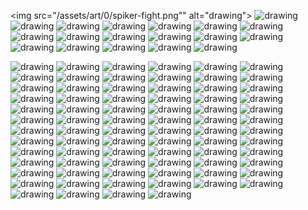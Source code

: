 
<img src="/assets/art/0/spiker-fight.png"" alt="drawing">
<img src="/assets/art/0/soul-fire.png" alt="drawing">
<img src="/assets/art/0/plant-three-stages.png" alt="drawing">
<img src="/assets/art/0/gloomer.png" alt="drawing">
<img src="/assets/art/0/fight.png" alt="drawing">
<img src="/assets/art/0/flying-island.png" alt="drawing">
<img src="/assets/art/0/Creature-01.gif" alt="drawing">
<img src="/assets/art/0/Creature-03.gif" alt="drawing">
<img src="/assets/art/0/gnurak.png" alt="drawing">
<img src="/assets/art/0/Heart-01.gif" alt="drawing">
<img src="/assets/art/0/landscape.png" alt="drawing">
<img src="/assets/art/0/Pipe-01.gif" alt="drawing">
<img src="/assets/art/0/plant-on-mountain.png" alt="drawing">
<img src="/assets/art/0/spiker.png" alt="drawing">
<img src="/assets/art/0/Sprite-0001.gif" alt="drawing">
<img src="/assets/art/0/Sprite-0002.gif" alt="drawing">
<img src="/assets/art/0/Sprite-0003.gif" alt="drawing">
<img src="/assets/art/0/Sprite-0004.gif" alt="drawing">
<img src="/assets/art/0/Sprite-0005.gif" alt="drawing">

<img src="/assets/art/1/Animal1.png" alt="drawing">
<img src="/assets/art/1/Character-3.png" alt="drawing">
<img src="/assets/art/1/Character-4.gif" alt="drawing">
<img src="/assets/art/1/Ecosystem1.png" alt="drawing">
<img src="/assets/art/1/Landscape-1-1.png" alt="drawing">
<img src="/assets/art/1/Landscape-1.png" alt="drawing">
<img src="/assets/art/1/Landscape-2-2.png" alt="drawing">
<img src="/assets/art/1/Landscape-2.png" alt="drawing">
<img src="/assets/art/1/Parasolkownica.gif" alt="drawing">
<img src="/assets/art/1/Planet-1.png" alt="drawing">
<img src="/assets/art/1/Solar-System.png" alt="drawing">
<img src="/assets/art/1/Sprite-0001-2.gif" alt="drawing">
<img src="/assets/art/1/Sprite-0002-2.gif" alt="drawing">
<img src="/assets/art/1/Sprite-0003-2.gif" alt="drawing">
<img src="/assets/art/1/Stars.png" alt="drawing">
<img src="/assets/art/1/Szesc-Ksienzycuw.gif" alt="drawing">
<img src="/assets/art/1/Writing.png" alt="drawing">

<img src="/assets/art/2/2-10-23.png" alt="drawing">
<img src="/assets/art/2/3-10-23.png" alt="drawing">
<img src="/assets/art/2/4-color-worm.png" alt="drawing">
<img src="/assets/art/2/6-10-23.png" alt="drawing">
<img src="/assets/art/2/Cannon.png" alt="drawing">
<img src="/assets/art/2/Diagrams-1.png" alt="drawing">
<img src="/assets/art/2/GonGuon.png" alt="drawing">
<img src="/assets/art/2/image.png" alt="drawing">
<img src="/assets/art/2/Improvizacja2.png" alt="drawing">
<img src="/assets/art/2/Improvizacja3.png" alt="drawing">
<img src="/assets/art/2/Improvizacja4.png" alt="drawing">
<img src="/assets/art/2/Inprovizacja1.png" alt="drawing">
<img src="/assets/art/2/krita1.png" alt="drawing">
<img src="/assets/art/2/Kujak.png" alt="drawing">
<img src="/assets/art/2/Landscape-2.png" alt="drawing">
<img src="/assets/art/2/Mapa.png" alt="drawing">
<img src="/assets/art/2/Meat-tunnel.png" alt="drawing">
<img src="/assets/art/2/MPD.png" alt="drawing">
<img src="/assets/art/2/Prund.png" alt="drawing">
<img src="/assets/art/2/Scene-1.png" alt="drawing">
<img src="/assets/art/2/Scene-2.png" alt="drawing">
<img src="/assets/art/2/Space.png" alt="drawing">
<img src="/assets/art/2/Spiker-gb.png" alt="drawing">
<img src="/assets/art/2/Stone.png" alt="drawing">

<img src="/assets/art/3/animacja1.gif" alt="drawing">
<img src="/assets/art/3/Blue-tower.png" alt="drawing">
<img src="/assets/art/3/Burning-Stick.png" alt="drawing">
<img src="/assets/art/3/candle.png" alt="drawing">
<img src="/assets/art/3/Cos.png" alt="drawing">
<img src="/assets/art/3/Crystal.png" alt="drawing">
<img src="/assets/art/3/cube.png" alt="drawing">
<img src="/assets/art/3/Dark-forest.png" alt="drawing">
<img src="/assets/art/3/Desert.png" alt="drawing">
<img src="/assets/art/3/gura.png" alt="drawing">
<img src="/assets/art/3/Ice-cave.png" alt="drawing">
<img src="/assets/art/3/image.png" alt="drawing">
<img src="/assets/art/3/image2.png" alt="drawing">
<img src="/assets/art/3/image3.png" alt="drawing">
<img src="/assets/art/3/Improvizacja6.png" alt="drawing">
<img src="/assets/art/3/Improvizacja7.png" alt="drawing">
<img src="/assets/art/3/Improvizacja8.png" alt="drawing">
<img src="/assets/art/3/krajobraz.png" alt="drawing">
<img src="/assets/art/3/krajobraz2.png" alt="drawing">
<img src="/assets/art/3/krajobraz3.png" alt="drawing">
<img src="/assets/art/3/ksiega.png" alt="drawing">
<img src="/assets/art/3/Landscape.png" alt="drawing">
<img src="/assets/art/3/miasto.png" alt="drawing">
<img src="/assets/art/3/Morze.png" alt="drawing">
<img src="/assets/art/3/ofiara.png" alt="drawing">
<img src="/assets/art/3/radioactive-sandwitch.png" alt="drawing">
<img src="/assets/art/3/scena1.png" alt="drawing">
<img src="/assets/art/3/scena2.png" alt="drawing">
<img src="/assets/art/3/Sunrise.png" alt="drawing">
<img src="/assets/art/3/walka1.png" alt="drawing">
<img src="/assets/art/3/walka11.png" alt="drawing">
<img src="/assets/art/3/walka2.png" alt="drawing">
<img src="/assets/art/3/Wielki_grzyb.gif" alt="drawing">
<img src="/assets/art/3/wieza.png" alt="drawing">
<img src="/assets/art/3/zwierzatko.png" alt="drawing">
